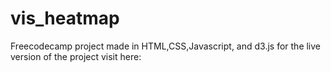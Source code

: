 # vis_heatmap

Freecodecamp project made in HTML,CSS,Javascript, and d3.js
for the live version of the project visit here:
